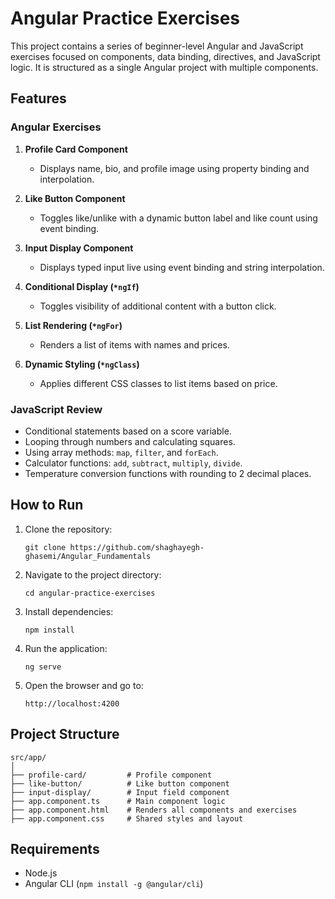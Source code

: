 # Angular Practice Exercises

This project contains a series of beginner-level Angular and JavaScript exercises focused on components, data binding, directives, and JavaScript logic. It is structured as a single Angular project with multiple components.

## Features

### Angular Exercises
1. **Profile Card Component**  
   - Displays name, bio, and profile image using property binding and interpolation.

2. **Like Button Component**  
   - Toggles like/unlike with a dynamic button label and like count using event binding.

3. **Input Display Component**  
   - Displays typed input live using event binding and string interpolation.

4. **Conditional Display (`*ngIf`)**  
   - Toggles visibility of additional content with a button click.

5. **List Rendering (`*ngFor`)**  
   - Renders a list of items with names and prices.

6. **Dynamic Styling (`*ngClass`)**  
   - Applies different CSS classes to list items based on price.

### JavaScript Review
- Conditional statements based on a score variable.
- Looping through numbers and calculating squares.
- Using array methods: `map`, `filter`, and `forEach`.
- Calculator functions: `add`, `subtract`, `multiply`, `divide`.
- Temperature conversion functions with rounding to 2 decimal places.

## How to Run

1. Clone the repository:
   ```
   git clone https://github.com/shaghayegh-ghasemi/Angular_Fundamentals
   ```

2. Navigate to the project directory:
   ```
   cd angular-practice-exercises
   ```

3. Install dependencies:
   ```
   npm install
   ```

4. Run the application:
   ```
   ng serve
   ```

5. Open the browser and go to:
   ```
   http://localhost:4200
   ```

## Project Structure

```
src/app/
│
├── profile-card/         # Profile component
├── like-button/          # Like button component
├── input-display/        # Input field component
├── app.component.ts      # Main component logic
├── app.component.html    # Renders all components and exercises
├── app.component.css     # Shared styles and layout
```

## Requirements

- Node.js
- Angular CLI (`npm install -g @angular/cli`)

